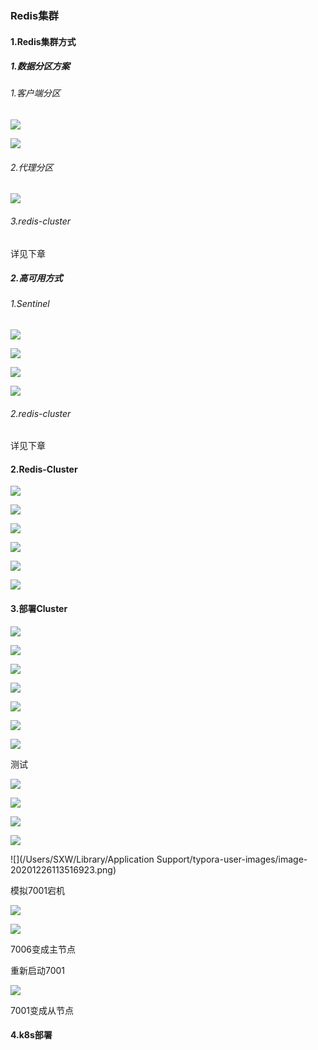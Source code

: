 ### Redis集群

#### 1.Redis集群方式

##### 1.数据分区方案

###### 1.客户端分区

![](https://gitee.com/enioy/img/raw/master/K8S/20201226110058.png) 

![](https://gitee.com/enioy/img/raw/master/K8S/20201226110150.png) 



###### 2.代理分区

![](https://gitee.com/enioy/img/raw/master/K8S/20201226110236.png)  



###### 3.redis-cluster

详见下章

##### 2.高可用方式

###### 1.Sentinel

![](https://gitee.com/enioy/img/raw/master/K8S/20201226110345.png) 

![](https://gitee.com/enioy/img/raw/master/K8S/20201226110428.png) 

![](https://gitee.com/enioy/img/raw/master/K8S/20201226110532.png) 

![](https://gitee.com/enioy/img/raw/master/K8S/20201226110606.png) 

###### 2.redis-cluster

详见下章



#### 2.Redis-Cluster

![](https://gitee.com/enioy/img/raw/master/K8S/20201226110721.png) 

![](https://gitee.com/enioy/img/raw/master/K8S/20201226110846.png) 

![](https://gitee.com/enioy/img/raw/master/K8S/20201226111130.png) 

![](https://gitee.com/enioy/img/raw/master/K8S/20201226111145.png) 



![](https://gitee.com/enioy/img/raw/master/K8S/20201226111450.png) 

![](https://gitee.com/enioy/img/raw/master/K8S/20201226111608.png) 



#### 3.部署Cluster

![](https://gitee.com/enioy/img/raw/master/K8S/20201226111754.png) 

![](https://gitee.com/enioy/img/raw/master/K8S/20201226112141.png) 

![](https://gitee.com/enioy/img/raw/master/K8S/20201226112255.png) 

![](https://gitee.com/enioy/img/raw/master/K8S/20201226112516.png) 

![](https://gitee.com/enioy/img/raw/master/K8S/20201226112538.png) 

![](https://gitee.com/enioy/img/raw/master/K8S/20201226112733.png) 

![](https://gitee.com/enioy/img/raw/master/K8S/20201226112936.png) 

测试

![](https://gitee.com/enioy/img/raw/master/K8S/20201226113053.png) 

![](https://gitee.com/enioy/img/raw/master/K8S/20201226113225.png) 

 ![](https://gitee.com/enioy/img/raw/master/K8S/20201226113333.png) 

![](https://gitee.com/enioy/img/raw/master/K8S/20201226113429.png) 

![](/Users/SXW/Library/Application Support/typora-user-images/image-20201226113516923.png)

模拟7001宕机 

![](https://gitee.com/enioy/img/raw/master/K8S/20201226113612.png) 

![](https://gitee.com/enioy/img/raw/master/K8S/20201226113947.png) 

7006变成主节点



重新启动7001

![](https://gitee.com/enioy/img/raw/master/K8S/20201226114105.png) 

7001变成从节点



#### 4.k8s部署

